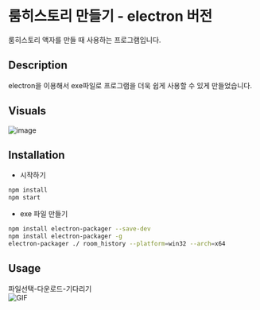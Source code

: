 # 룸히스토리 만들기 - electron 버전
룸히스토리 액자를 만들 때 사용하는 프로그램입니다.
## Description
electron을 이용해서 exe파일로 프로그램을 더욱 쉽게 사용할 수 있게 만들었습니다.
## Visuals
![image](https://user-images.githubusercontent.com/31759313/100968438-b1c6b400-3574-11eb-95e6-bd726155c9be.png)
## Installation
+ 시작하기
``` bash
npm install
npm start
```
+ exe 파일 만들기
``` bash
npm install electron-packager --save-dev
npm install electron-packager -g
electron-packager ./ room_history --platform=win32 --arch=x64
```
## Usage
파일선택-다운로드-기다리기   
![GIF](https://user-images.githubusercontent.com/31759313/100969255-2b12d680-3576-11eb-98da-fec4743c91e4.gif)
